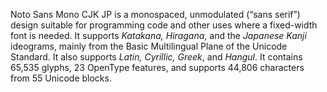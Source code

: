 Noto Sans Mono CJK JP is a monospaced, unmodulated (“sans serif”) design suitable for programming code and other uses where a fixed-width font is needed. It supports _Katakana, Hiragana_, and the _Japanese Kanji_ ideograms, mainly from the Basic Multilingual Plane of the Unicode Standard. It also supports _Latin, Cyrillic, Greek_, and _Hangul_. It contains 65,535 glyphs, 23 OpenType features, and supports 44,806 characters from 55 Unicode blocks.